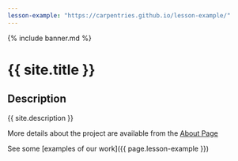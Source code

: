 ```yaml
---
lesson-example: "https://carpentries.github.io/lesson-example/"
---
```


{% include banner.md %} 

# {{ site.title }}

## Description
{{ site.description }}

More details about the project are available from the [About Page](about)

See some [examples of our work]({{ page.lesson-example }})

